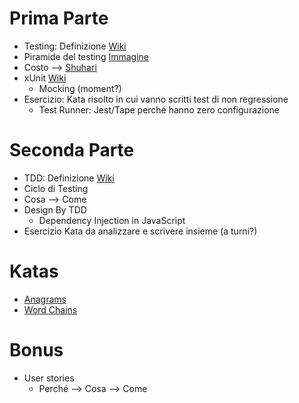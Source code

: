 # Prima Parte

* Testing: Definizione  [Wiki](https://en.wikipedia.org/wiki/Software_testing)
* Piramide del testing [Immagine](https://www.scrumalliance.org/community/spotlight/mike-cohn/december-2014/test-automation-let-service-be-your-middle-man)
* Costo --> [Shuhari](https://en.wikipedia.org/wiki/Shuhari)
* xUnit [Wiki](https://it.wikipedia.org/wiki/XUnit)
    * Mocking (moment?)
* Esercizio: Kata risolto in cui vanno scritti test di non regressione
    * Test Runner: Jest/Tape perché hanno zero configurazione

# Seconda Parte

* TDD: Definizione [Wiki](https://it.wikipedia.org/wiki/Test_driven_development)
* Ciclo di Testing
* Cosa --> Come
* Design By TDD
    * Dependency Injection in JavaScript  
* Esercizio Kata da analizzare e scrivere insieme (a turni?) 

# Katas

* [Anagrams](http://codekata.com/kata/kata06-anagrams/)
* [Word Chains](http://codekata.com/kata/kata19-word-chains/) 

# Bonus

* User stories
    * Perché --> Cosa --> Come